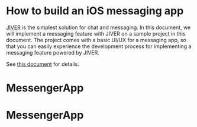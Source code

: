 # How to build an iOS messaging app

[JIVER](http://jiver.io) is the simplest solution for chat and messaging. In this document, we will implement a messaging feature with JIVER on a sample project in this document. The project comes with a basic UI/UX for a messaging app, so that you can easily experience the development process for implementing a messaging feature powered by JIVER. 


See [this document](https://jiver.gitbooks.io/how-to-build-an-ios-messaging-app/content/en/index.html) for details.
# MessengerApp
# MessengerApp
